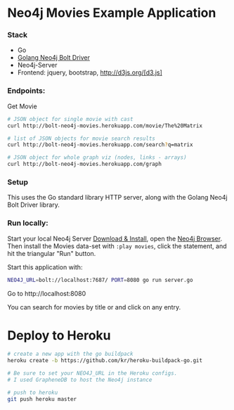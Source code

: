 # Neo4j Movies Example Application

### Stack

* Go 
* [Golang Neo4j Bolt Driver](https://github.com/johnnadratowski/golang-neo4j-bolt-driver)
* Neo4j-Server
* Frontend: jquery, bootstrap, http://d3js.org/[d3.js]

### Endpoints:

Get Movie

```bash
# JSON object for single movie with cast
curl http://bolt-neo4j-movies.herokuapp.com/movie/The%20Matrix

# list of JSON objects for movie search results
curl http://bolt-neo4j-movies.herokuapp.com/search?q=matrix

# JSON object for whole graph viz (nodes, links - arrays)
curl http://bolt-neo4j-movies.herokuapp.com/graph
```

### Setup

This uses the Go standard library HTTP server, along with the Golang Neo4j Bolt Driver library.

### Run locally:

Start your local Neo4j Server [Download & Install](http://neo4j.com/download), open the [Neo4j Browser](http://localhost:7474).
Then install the Movies data-set with `:play movies`, click the statement, and hit the triangular "Run" button.

Start this application with:

```bash
NEO4J_URL=bolt://localhost:7687/ PORT=8080 go run server.go
```

Go to http://localhost:8080

You can search for movies by title or and click on any entry.

# Deploy to Heroku

```bash
# create a new app with the go buildpack
heroku create -b https://github.com/kr/heroku-buildpack-go.git

# Be sure to set your NEO4J_URL in the Heroku configs.
# I used GrapheneDB to host the Neo4j instance 

# push to heroku
git push heroku master
```
